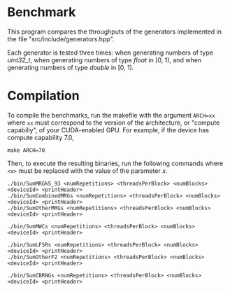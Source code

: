 # Benchmark
This program compares the throughputs of the generators implemented in the file "src/include/generators.hpp".

Each generator is tested three times: when generating numbers of type *uint32_t*, when generating numbers of type *float* in \[0, 1), and when generating numbers of type *double* in \[0, 1).

# Compilation

To compile the benchmarks, run the makefile with the argument `ARCH=xx` where `xx` must correspond to the version of the architecture, or "compute capabiliy", of your CUDA-enabled GPU. For example, if the device has compute capability 7.0,

    make ARCH=70

Then, to execute the resulting binaries, run the following commands where `<x>` must be replaced with the value of the parameter *x*.

    ./bin/SumMRGk5_93 <numRepetitions> <threadsPerBlock> <numBlocks> <deviceId> <printHeader>
    ./bin/SumCombinedMRGs <numRepetitions> <threadsPerBlock> <numBlocks> <deviceId> <printHeader>
    ./bin/SumOtherMRGs <numRepetitions> <threadsPerBlock> <numBlocks> <deviceId> <printHeader>
    
    ./bin/SumMWCs <numRepetitions> <threadsPerBlock> <numBlocks> <deviceId> <printHeader>
    
    ./bin/SumLFSRs <numRepetitions> <threadsPerBlock> <numBlocks> <deviceId> <printHeader>
    ./bin/SumOtherF2 <numRepetitions> <threadsPerBlock> <numBlocks> <deviceId> <printHeader>
    
    ./bin/SumCBRNGs <numRepetitions> <threadsPerBlock> <numBlocks> <deviceId> <printHeader>

